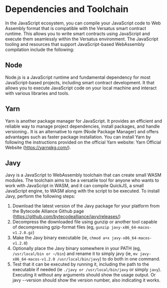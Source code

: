 # Dependencies and Toolchain
In the JavaScript ecosystem, you can compile your JavaScript code to Web Assembly format that is compatible with the Versatus smart contract runtime. This allows you to write smart contracts using JavaScript and execute them seamlessly within the Versatus environment. The JavaScript tooling and resources that support JavaScript-based WebAssembly compilation include the following:

## Node 
Node.js is a JavaScript runtime and fundamental dependency for most JavaScript-based projects, including smart contract development. It that allows you to execute  JavaScript code on your local machine and interact with various libraries and tools.

## Yarn
Yarn is another package manager for JavaScript. It provides an efficient and reliable way to manage project dependencies, install packages, and handle versioning.. It is an alternative to npm (Node Package Manager) and offers advantages such as faster package installation. You can install Yarn by following the instructions provided on the official Yarn website: Yarn Official Website (https://yarnpkg.com/).

## Javy
Javy is a JavaScript to WebAssembly toolchain that can create small WASM modules. The toolchain aims to be a versatile tool for anyone who wants to work with JavaScript in WASM, and it can compile QuickJS, a small JavaScript engine, to WASM along with the script to be executed. To install Javy, perform the following steps:
1. Download the latest version of the Javy package for your platform from the Bytecode Alliance Github page (https://github.com/bytecodealliance/javy/releases/)
2. Decompress the downloaded file using gunzip or another tool capable of decompressing gzip-format files (eg, `gunzip javy-x86_64-macos-v1.2.0.gz`)
3. Make the Javy binary executable (ie, `chmod a+x javy-x86_64-macos-v1.2.0`)
4. Optionally place the Javy binary somewhere in your PATH (eg,` /usr/local/bin or ~/bin`) and rename it to simply javy (ie, `mv javy-x86_64-macos-v1.2.0 /usr/local/bin/javy`) to do both in one command.
5. Test that it can be executed by running it, including the path to the executable if needed (ie `./javy or /usr/local/bin/javy` or simply `javy`). Executing it without any arguments should show the usage output. Or javy --version should show the version number, also indicating it works.
